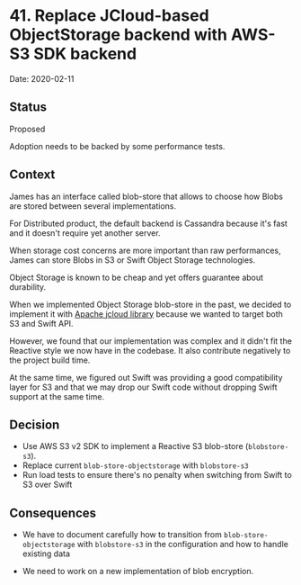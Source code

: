 # 41. Replace JCloud-based ObjectStorage backend with AWS-S3 SDK backend 

Date: 2020-02-11

## Status

Proposed

Adoption needs to be backed by some performance tests.

## Context

James has an interface called blob-store that allows to choose how Blobs are stored between several implementations.

For Distributed product, the default backend is Cassandra because it's fast and it doesn't require yet another
server. 

When storage cost concerns are more important than raw performances, James can store Blobs in S3 or Swift 
Object Storage technologies.

Object Storage is known to be cheap and yet offers guarantee about durability.

When we implemented Object Storage blob-store in the past, we decided to implement it with 
[Apache jcloud library](https://jclouds.apache.org/) because we wanted to target both S3 and Swift API.

However, we found that our implementation was complex and it didn't fit the Reactive style we now have in the codebase.
It also contribute negatively to the project build time.

At the same time, we figured out Swift was providing a good compatibility layer for S3 and that we may drop
our Swift code without dropping Swift support at the same time. 

## Decision

* Use AWS S3 v2 SDK to implement a Reactive S3 blob-store (`blobstore-s3`).
* Replace current `blob-store-objectstorage` with `blobstore-s3` 
* Run load tests to ensure there's no penalty when switching from Swift to S3 over Swift

## Consequences

* We have to document carefully how to transition from `blob-store-objectstorage` with `blobstore-s3`  in the
configuration and how to handle existing data

* We need to work on a new implementation of blob encryption.